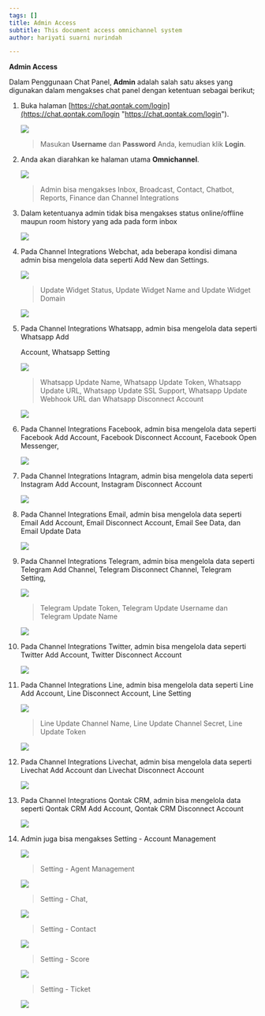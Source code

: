 ```yaml
---
tags: []
title: Admin Access
subtitle: This document access omnichannel system
author: hariyati suarni nurindah

---
```

**Admin Access**

Dalam Penggunaan Chat Panel, **Admin** adalah salah satu akses yang digunakan dalam mengakses chat panel dengan ketentuan sebagai berikut;

 1. Buka halaman [https://chat.qontak.com/login](https://chat.qontak.com/login "https://chat.qontak.com/login").

    ![](/uploads/login-qontak-c.png)

    > Masukan **Username** dan **Password** Anda, kemudian klik **Login**.
 2. Anda akan diarahkan ke halaman utama **Omnichannel**.

    ![](/uploads/admin1.PNG)

    > Admin bisa mengakses Inbox, Broadcast, Contact, Chatbot, Reports, Finance dan Channel Integrations
 3. Dalam ketentuanya admin tidak bisa mengakses  status online/offline maupun room history yang ada pada form inbox

    ![](/uploads/admin2.PNG)
 4. Pada Channel Integrations Webchat, ada beberapa kondisi dimana admin bisa mengelola data seperti Add New dan  Settings.

    ![](/uploads/admin3-1.PNG)

    > Update Widget Status, Update Widget Name and Update Widget Domain

    ![](/uploads/admin3-3.PNG)
 5. Pada Channel Integrations Whatsapp, admin bisa mengelola data seperti Whatsapp Add

    Account, Whatsapp Setting

    ![](/uploads/admin4.PNG)

    > Whatsapp Update Name, Whatsapp Update Token, Whatsapp Update URL, Whatsapp Update SSL Support, Whatsapp Update Webhook URL dan Whatsapp Disconnect Account

    ![](/uploads/admin4-4.PNG)
 6. Pada Channel Integrations Facebook, admin bisa mengelola data seperti Facebook Add Account, Facebook Disconnect Account, Facebook Open Messenger,

    ![](/uploads/admin5.PNG)
 7. Pada Channel Integrations Intagram, admin bisa mengelola data seperti Instagram Add Account, Instagram Disconnect Account

    ![](/uploads/admin6.PNG)
 8. Pada Channel Integrations Email, admin bisa mengelola data seperti Email Add Account, Email Disconnect Account, Email See Data, dan Email Update Data

    ![](/uploads/admin7.PNG)
 9. Pada Channel Integrations Telegram, admin bisa mengelola data seperti Telegram Add Channel, Telegram Disconnect Channel, Telegram Setting,

    ![](/uploads/admin8.PNG)

    > Telegram Update Token, Telegram Update Username dan Telegram Update Name

    ![](/uploads/admin8-8.PNG)
10. Pada Channel Integrations Twitter, admin bisa mengelola data seperti Twitter Add Account, Twitter Disconnect Account

    ![](/uploads/admin9.PNG)
11. Pada Channel Integrations Line, admin bisa mengelola data seperti Line Add Account, Line Disconnect Account, Line Setting

    ![](/uploads/admin10.PNG)

    > Line Update Channel Name, Line Update Channel Secret, Line Update Token

    ![](/uploads/admin10-10.PNG)
12. Pada Channel Integrations Livechat, admin bisa mengelola data seperti Livechat Add Account dan Livechat Disconnect Account

    ![](/uploads/admin11.PNG)
13. Pada Channel Integrations Qontak CRM, admin bisa mengelola data seperti Qontak CRM Add Account, Qontak CRM Disconnect Account

    ![](/uploads/admin12.PNG)
14. Admin juga bisa mengakses Setting - Account Management

    ![](/uploads/admin-13-1.PNG)

    > Setting - Agent Management

    ![](/uploads/admin-13-2.PNG)

    > Setting - Chat,

    ![](/uploads/admin-13-3.PNG)

    > Setting - Contact

    ![](/uploads/admin-13-4.PNG)

    > Setting - Score

    ![](/uploads/admin-13-5.PNG)

    > Setting - Ticket

    ![](/uploads/admin-13-6.PNG)
